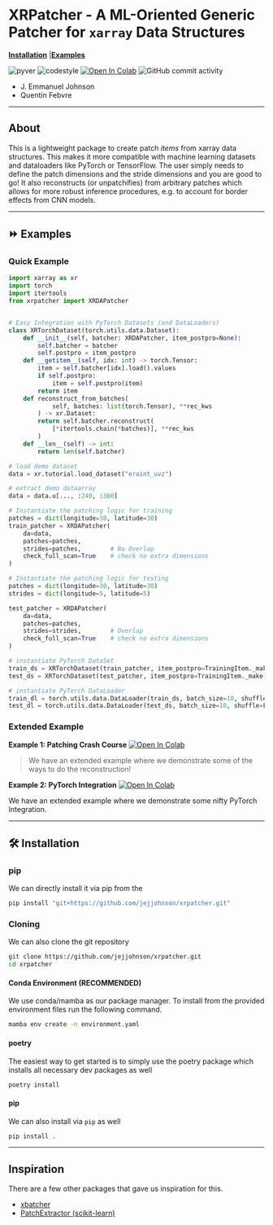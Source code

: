 # XRPatcher - A ML-Oriented Generic Patcher for `xarray` Data Structures

[**Installation**](#installation)
|[**Examples**](#examples)

![pyver](https://img.shields.io/badge/python-3.9%203.10%203.11_-red)
![codestyle](https://img.shields.io/badge/codestyle-black-black)
[![Open In Colab](https://colab.research.google.com/assets/colab-badge.svg)](https://colab.research.google.com/github/jejjohnson/xrpatcher/blob/main/notebooks/pytorch_integration.ipynb)
![GitHub commit activity](https://img.shields.io/github/commit-activity/m/jejjohnson/xrpatcher)

* J. Emmanuel Johnson
* Quentin Febvre

---
## About

This is a lightweight package to create patch *items* from xarray data structures.
This makes it more compatible with machine learning datasets and dataloaders like PyTorch or TensorFlow.
The user simply needs to define the patch dimensions and the stride dimensions and you are good to go!
It also reconstructs (or unpatchifies) from arbitrary patches which allows for more robust inference procedures, e.g. to account for border effects from CNN models.

---
## ⏩ Examples<a id="examples"></a>

### Quick Example

```python
import xarray as xr
import torch
import itertools
from xrpatcher import XRDAPatcher


# Easy Integration with PyTorch Datasets (and DataLoaders)
class XRTorchDataset(torch.utils.data.Dataset):
    def __init__(self, batcher: XRDAPatcher, item_postpro=None):
        self.batcher = batcher
        self.postpro = item_postpro
    def __getitem__(self, idx: int) -> torch.Tensor:
        item = self.batcher[idx].load().values
        if self.postpro:
            item = self.postpro(item)
        return item
    def reconstruct_from_batches(
            self, batches: list(torch.Tensor), **rec_kws
        ) -> xr.Dataset:
        return self.batcher.reconstruct(
            [*itertools.chain(*batches)], **rec_kws
        )
    def __len__(self) -> int:
        return len(self.batcher)

# load demo dataset
data = xr.tutorial.load_dataset("eraint_uvz")

# extract demo dataarray
data = data.u[..., :240, :360]

# Instantiate the patching logic for training
patches = dict(longitude=30, latitude=30)
train_patcher = XRDAPatcher(
    da=data,
    patches=patches,
    strides=patches,        # No Overlap
    check_full_scan=True    # check no extra dimensions
)

# Instantiate the patching logic for testing
patches = dict(longitude=30, latitude=30)
strides = dict(longitude=5, latitude=5)

test_patcher = XRDAPatcher(
    da=data,
    patches=patches,
    strides=strides,        # Overlap
    check_full_scan=True    # check no extra dimensions
)

# instantiate PyTorch DataSet
train_ds = XRTorchDataset(train_patcher, item_postpro=TrainingItem._make)
test_ds = XRTorchDataset(test_patcher, item_postpro=TrainingItem._make)

# instantiate PyTorch DataLoader
train_dl = torch.utils.data.DataLoader(train_ds, batch_size=10, shuffle=False)
test_dl = torch.utils.data.DataLoader(test_ds, batch_size=10, shuffle=False)
```

### Extended Example

**Example 1: Patching Crash Course** [![Open In Colab](https://colab.research.google.com/assets/colab-badge.svg)](https://colab.research.google.com/github/jejjohnson/xrpatcher/blob/main/notebooks/patching_cc.ipynb)

> We have an extended example where we demonstrate some of the ways to do the reconstruction!

**Example 2: PyTorch Integration** [![Open In Colab](https://colab.research.google.com/assets/colab-badge.svg)](https://colab.research.google.com/github/jejjohnson/xrpatcher/blob/main/notebooks/pytorch_integration.ipynb)

We have an extended example where we demonstrate some nifty PyTorch Integration.

---

## 🛠️ Installation<a id="installation"></a>


### pip

We can directly install it via pip from the

```bash
pip install "git+https://github.com/jejjohnson/xrpatcher.git"
```

### Cloning

We can also clone the git repository

```bash
git clone https://github.com/jejjohnson/xrpatcher.git
cd xrpatcher
```

#### Conda Environment (RECOMMENDED)

We use conda/mamba as our package manager. To install from the provided environment files
run the following command.

```bash
mamba env create -n environment.yaml
```

#### poetry

The easiest way to get started is to simply use the poetry package which installs all necessary dev packages as well

```bash
poetry install
```

#### pip

We can also install via `pip` as well

```bash
pip install .
```

---
## Inspiration

There are a few other packages that gave us inspiration for this.

* [xbatcher](https://xbatcher.readthedocs.io/en/latest/index.html)
* [PatchExtractor (scikit-learn)](https://scikit-learn.org/stable/modules/generated/sklearn.feature_extraction.image.PatchExtractor.html)
